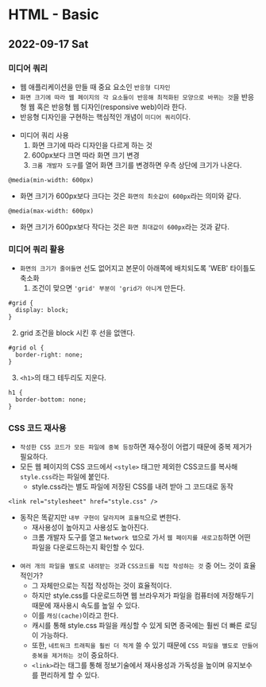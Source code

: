 # HTML - Basic
## 2022-09-17 Sat

### 미디어 쿼리

* 웹 애플리케이션을 만들 때 중요 요소인 `반응형 디자인`
* `화면 크기에 따라 웹 페이지의 각 요소들이 반응해 최적화된 모양으로 바뀌는 것`을 반응형 웹 혹은 반응형 웹 디자인(responsive web)이라 한다.
* 반응형 디자인을 구현하는 핵심적인 개념이 `미디어 쿼리`이다.
<br><br>
* 미디어 쿼리 사용
  1. 화면 크기에 따라 디자인을 다르게 하는 것
  2. 600px보다 크면 따라 화면 크기 변경
  3. `크롬 개발자 도구`를 열어 화면 크기를 변경하면 우측 상단에 크기가 나온다.
```
@media(min-width: 600px)
```
* 화면 크기가 600px보다 크다는 것은 `화면의 최솟값이 600px`라는 의미와 같다.
```
@media(max-width: 600px)
```
* 화면 크기가 600px보다 작다는 것은 `화면 최대값이 600px`라는 것과 같다.

### 미디어 쿼리 활용

* `화면의 크기가 줄어들면` 선도 없어지고 본문이 아래쪽에 배치되도록 'WEB' 타이틀도 축소화
  1. 조건이 맞으면 `'grid' 부분이 'grid가 아니게` 만든다.
```
#grid {
  display: block;
}
```
  2. grid 조건을 block 시킨 후 선을 없앤다.
```
#grid ol {
  border-right: none;
}
```
  3. `<h1>`의 태그 테두리도 지운다.
```
h1 {
  border-bottom: none;
}
```

### CSS 코드 재사용

* `작성한 CSS 코드가 모든 파일에 중복 등장`하면 재수정이 어렵기 때문에 중복 제거가 필요하다.
* 모든 웹 페이지의 CSS 코드에서 `<style>` 태그만 제외한 CSS코드를 복사해 `style.css`라는 파일에 붙인다.
  - style.css라는 별도 파일에 저장된 CSS를 내려 받아 그 코드대로 동작
```
<link rel="stylesheet" href="style.css" />
```
* 동작은 똑같지만 `내부 구현이 달라지며 효율적`으로 변한다.
  - 재사용성이 높아지고 사용성도 높아진다.
  - 크롬 개발자 도구를 열고 `Network 탭`으로 가서 `웹 페이지를 새로고침`하면 어떤 파일을 다운로드하는지 확인할 수 있다.
<br><br>
* `여러 개의 파일을 별도로 내려받는 것`과 `CSS코드를 직접 작성하는 것` 중 어느 것이 효율적인가?
  - 그 자체만으로는 직접 작성하는 것이 효율적이다.
  - 하지만 style.css를 다운로드하면 웹 브라우저가 파일을 컴퓨터에 저장해두기 때문에 재사용시 속도를 높일 수 있다.
  - 이를 `캐싱(cache)`이라고 한다.
  - 캐시를 통해 style.css 파일을 캐싱할 수 있게 되면 종국에는 훨씬 더 빠른 로딩이 가능하다.
  - 또한, `네트워크 트래픽을 훨씬 더 적게` 쓸 수 있기 때문에 `CSS 파일을 별도로 만들어 중복을 제거하는 것`이 중요하다.
  - `<link>`라는 태그를 통해 정보기술에서 재사용성과 가독성을 높이며 유지보수를 편리하게 할 수 있다.